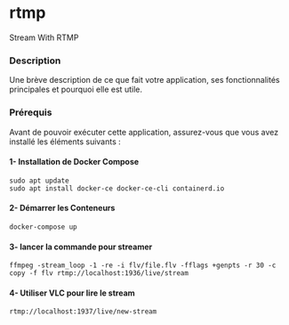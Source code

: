 # rtmp
Stream With RTMP

### Description
Une brève description de ce que fait votre application, ses fonctionnalités principales et pourquoi elle est utile.

### Prérequis
Avant de pouvoir exécuter cette application, assurez-vous que vous avez installé les éléments suivants :

#### 1- Installation de Docker Compose
    sudo apt update
    sudo apt install docker-ce docker-ce-cli containerd.io

#### 2- Démarrer les Conteneurs
    docker-compose up

#### 3- lancer la commande pour streamer
    ffmpeg -stream_loop -1 -re -i flv/file.flv -fflags +genpts -r 30 -c copy -f flv rtmp://localhost:1936/live/stream
#### 4- Utiliser VLC pour lire le stream
    rtmp://localhost:1937/live/new-stream


